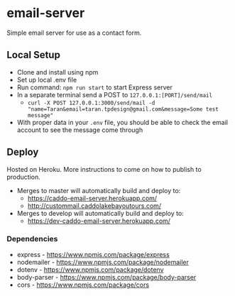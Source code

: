 # email-server
Simple email server for use as a contact form.

## Local Setup
- Clone and install using npm
- Set up local .env file
- Run command: `npm run start` to start Express server
- In a separate terminal send a POST to `127.0.0.1:[PORT]/send/mail`
  -  `curl -X POST 127.0.0.1:3000/send/mail -d "name=Taran&email=taran.tpdesign@gmail.com&message=Some test message"`
- With proper data in your `.env` file, you should be able to check the email account to see the message come through

## Deploy
Hosted on Heroku. More instructions to come on how to publish to production.
- Merges to master will automatically build and deploy to:
  - https://caddo-email-server.herokuapp.com/
  - http://custommail.caddolakebayoutours.com/
- Merges to develop will automatically build and deploy to:
  - https://dev-caddo-email-server.herokuapp.com/

### Dependencies
* express - https://www.npmjs.com/package/express
* nodemailer - https://www.npmjs.com/package/nodemailer
* dotenv - https://www.npmjs.com/package/dotenv
* body-parser - https://www.npmjs.com/package/body-parser
* cors - https://www.npmjs.com/package/cors
